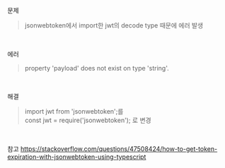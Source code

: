 문제
> jsonwebtoken에서 import한 jwt의 decode type 때문에 에러 발생

<br>

에러
> property 'payload' does not exist on type 'string'.

<br>

해결
> import jwt from 'jsonwebtoken';를 <br>
> const jwt = require('jsonwebtoken'); 로 변경

<br>

참고 https://stackoverflow.com/questions/47508424/how-to-get-token-expiration-with-jsonwebtoken-using-typescript
